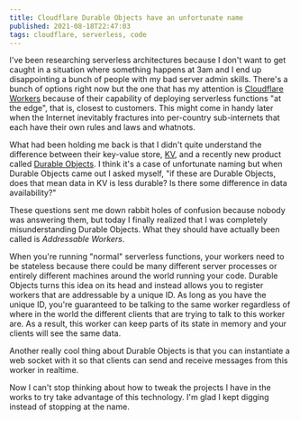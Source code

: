 ```yaml
---
title: Cloudflare Durable Objects have an unfortunate name
published: 2021-08-18T22:47:03
tags: cloudflare, serverless, code
---
```


I've been researching serverless architectures because I don't want to get caught in a situation where something happens at 3am and I end up disappointing a bunch of people with my bad server admin skills. There's a bunch of options right now but the one that has my attention is [Cloudflare Workers](https://developers.cloudflare.com/workers/) because of their capability of deploying serverless functions "at the edge", that is, closest to customers. This might come in handy later when the Internet inevitably fractures into per-country sub-internets that each have their own rules and laws and whatnots.

What had been holding me back is that I didn't quite understand the difference between their key-value store, [KV](https://developers.cloudflare.com/workers/runtime-apis/kv), and a recently new product called [Durable Objects](https://developers.cloudflare.com/workers/runtime-apis/durable-objects). I think it's a case of unfortunate naming but when Durable Objects came out I asked myself, "if these are Durable Objects, does that mean data in KV is less durable? Is there some difference in data availability?"

These questions sent me down rabbit holes of confusion because nobody was answering them, but today I finally realized that I was completely misunderstanding Durable Objects. What they should have actually been called is _Addressable Workers_.

When you're running "normal" serverless functions, your workers need to be stateless because there could be many different server processes or entirely different machines around the world running your code. Durable Objects turns this idea on its head and instead allows you to register workers that are addressable by a unique ID. As long as you have the unique ID, you're guaranteed to be talking to the same worker regardless of where in the world the different clients that are trying to talk to this worker are. As a result, this worker can keep parts of its state in memory and your clients will see the same data.

Another really cool thing about Durable Objects is that you can instantiate a web socket with it so that clients can send and receive messages from this worker in realtime.

Now I can't stop thinking about how to tweak the projects I have in the works to try take advantage of this technology. I'm glad I kept digging instead of stopping at the name.
